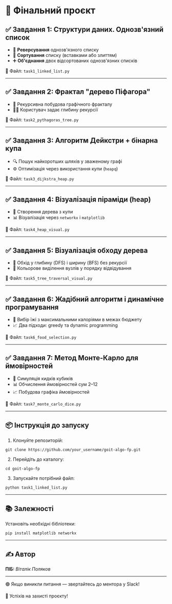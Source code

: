 # 📘 Фінальний проєкт

## ✅ Завдання 1: Структури даних. Однозв'язний список

* 🔁 **Реверсування** однозв'язного списку
* 🔢 **Сортування** списку (вставками або злиттям)
* ➕ **Об'єднання** двох відсортованих однозв'язних списків

📂 Файл: `task1_linked_list.py`

---

## ✅ Завдання 2: Фрактал "дерево Піфагора"

* 🔁 Рекурсивна побудова графічного фракталу
* 🧑‍💻 Користувач задає глибину рекурсії

📂 Файл: `task2_pythagoras_tree.py`

---

## ✅ Завдання 3: Алгоритм Дейкстри + бінарна купа

* 🔍 Пошук найкоротших шляхів у зваженому графі
* ⚙️ Оптимізація через використання купи (`heapq`)

📂 Файл: `task3_dijkstra_heap.py`

---

## ✅ Завдання 4: Візуалізація піраміди (heap)

* 🌲 Створення дерева з купи
* 📊 Візуалізація через `networkx` і `matplotlib`

📂 Файл: `task4_heap_visual.py`

---

## ✅ Завдання 5: Візуалізація обходу дерева

* 🔁 Обхід у глибину (DFS) і ширину (BFS) без рекурсії
* 🎨 Кольорове виділення вузлів у порядку відвідування

📂 Файл: `task5_tree_traversal_visual.py`

---

## ✅ Завдання 6: Жадібний алгоритм і динамічне програмування

* 🧠 Вибір їжі з максимальними калоріями в межах бюджету
* 📈 Два підходи: greedy та dynamic programming

📂 Файл: `task6_food_selection.py`

---

## ✅ Завдання 7: Метод Монте-Карло для ймовірностей

* 🎲 Симуляція кидків кубиків
* 📊 Обчислення ймовірностей сум 2–12
* 📈 Побудова графіка ймовірностей

📂 Файл: `task7_monte_carlo_dice.py`

---

## 📦 Інструкція до запуску

1. Клонуйте репозиторій:

```
git clone https://github.com/your_username/goit-algo-fp.git
```

2. Перейдіть до каталогу:

```
cd goit-algo-fp
```

3. Запускайте потрібний файл:

```
python task1_linked_list.py
```

---

## 📚 Залежності

Установіть необхідні бібліотеки:

```
pip install matplotlib networkx
```

---

## ✍️ Автор

**ПІБ:** *Віталік Поляков*

---

🟢 Якщо виникли питання — звертайтесь до ментора у Slack!

📌 Успіхів на захисті проєкту!
